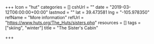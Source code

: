 +++
Icon = "hut"
categories = []
cshUrl = ""
date = "2019-03-12T06:00:00+00:00"
lastmod = ""
lat = 39.473581
lng = "-105.978350"
refName = "More information"
refUrl = "https://www.huts.org/The_Huts/sisters.php"
resources = []
tags = ["skiing", "winter"]
title = "The Sister's Cabin"

+++

